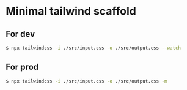 # Minimal tailwind scaffold

## For dev

```sh
$ npx tailwindcss -i ./src/input.css -o ./src/output.css --watch
```

## For prod

```sh
$ npx tailwindcss -i ./src/input.css -o ./src/output.css -m
```

